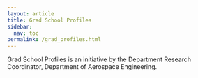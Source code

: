 ```yaml
---
layout: article
title: Grad School Profiles
sidebar:
  nav: toc
permalink: /grad_profiles.html
---
```



Grad School Profiles is an initiative by the Department Research Coordinator, Department of Aerospace Engineering. 
